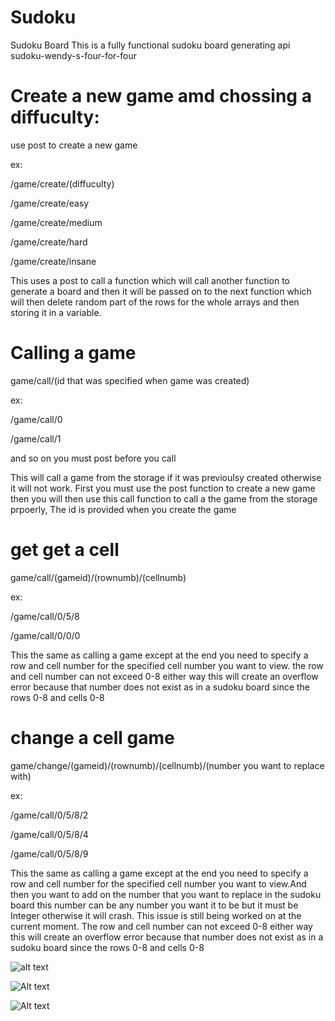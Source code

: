# Sudoku
Sudoku Board
This is a fully functional sudoku board generating api
sudoku-wendy-s-four-for-four

# Create a new game amd chossing a diffuculty:
use post to create a new game

ex:

/game/create/(diffuculty)

/game/create/easy

/game/create/medium

/game/create/hard

/game/create/insane

This uses a post to call a function which will call another function to generate a board and then it will be passed on to the next function which will then delete random part of the rows for the whole arrays and then storing it in a variable.

# Calling a game 
game/call/(id that was specified when game was created)

ex:

/game/call/0

/game/call/1

and so on you must post before you call

This will call a game from the storage if it was previoulsy created otherwise it will not work. First you must use the post function to create a new game then you will then use this call function to call a the game from the storage prpoerly,
The id is provided when you create the game

# get get a cell

game/call/(gameid)/(rownumb)/(cellnumb)

ex:

/game/call/0/5/8

/game/call/0/0/0

This the same as calling a game except at the end you need to specify a row and cell number for the specified cell number you want to view. the row and cell number can not exceed 0-8 either way this will create an overflow error because that number does not exist as in a sudoku board since the rows 0-8 and cells 0-8

# change a cell game
game/change/(gameid)/(rownumb)/(cellnumb)/(number you want to replace with)

ex:

/game/call/0/5/8/2

/game/call/0/5/8/4

/game/call/0/5/8/9

This the same as calling a game except at the end you need to specify a row and cell number for the specified cell number you want to view.And then you want to add on the number that you want to  replace in the sudoku board this number can be any number you want it to be but it must be Integer otherwise it will crash. This issue is still being worked on at the current moment. The row and cell number can not exceed 0-8 either way this will create an overflow error because that number does not exist as in a sudoku board since the rows 0-8 and cells 0-8

![alt text](https://github.com/Rohan-Kalyanpura/Sudoku/blob/main/catstraight.jfif?raw=true)

![Alt text](https://encrypted-tbn0.gstatic.com/images?q=tbn:ANd9GcR6PiIrozUhLrRh-Kx6meOhkNtgCTzxCIhxVsHF0-3_6rx660R7ILfPOCDqggCLz2S3TP0&usqp=CAU:* "Cat")

![Alt text](https://hips.hearstapps.com/hmg-prod.s3.amazonaws.com/images/dog-puppy-on-garden-royalty-free-image-1586966191.jpg?crop=0.752xw:1.00xh;0.175xw,0&resize=640:* "Dog")

